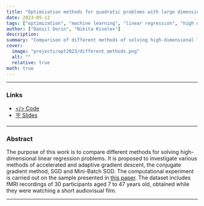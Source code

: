 ```yaml
---
title: "Optimization methods for quadratic problems with large dimensionality"
date: 2023-05-12
tags: ["optimization", "machine learning", "linear regression", "high dimensionality"]
author: ["Daniil Dorin", "Nikita Kiselev"]
description: 
summary: "Comparison of different methods of solving high-dimensional linear regression problems" 
cover:
  image: "projects/opt2023/different_methods.png"
  alt: ""
  relative: true
math: true
---
```


---

### Links

- [</> Code](https://github.com/kisnikser/Optimization-Methods/blob/main/main.ipynb)
- [🪧 Slides](https://github.com/kisnikser/Optimization-Methods/blob/main/pres_for_opt.pdf)

---

### Abstract

The purpose of this work is to compare different methods for solving high-dimensional linear regression problems. It is proposed to investigate various methods of accelerated and adaptive gradient descent, the conjugate gradient method, SGD and Mini-Batch SGD. The computational experiment is carried out on the sample presented in [this paper](https://www.nature.com/articles/s41597-022-01173-0). The dataset includes fMRI recordings of 30 participants aged 7 to 47 years old, obtained while they were watching a short audiovisual film.

---

